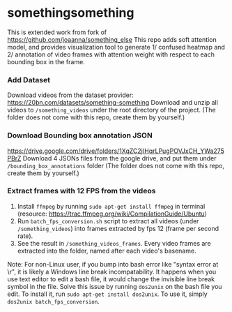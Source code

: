 # somethingsomething
This is extended work from fork of https://github.com/joaanna/something_else
This repo adds soft attention model, and provides visualization tool to generate 1/ confused heatmap and 2/ annotation of video frames with attention weight with respect to each bounding box in the frame.

### Add Dataset
Download videos from the dataset provider:
https://20bn.com/datasets/something-something
Download and unzip all videos to `/something_videos` under the root directory of the project. (The folder does not come with this repo, create them by yourself.)

### Download Bounding box annotation JSON
https://drive.google.com/drive/folders/1XqZC2jIHqrLPugPOVJxCH_YWa275PBrZ
Download 4 JSONs files from the google drive, and put them under `/bounding_box_annotations` folder (The folder does not come with this repo, create them by yourself.)

### Extract frames with 12 FPS from the videos
1. Install `ffmpeg` by running `sudo apt-get install ffmpeg` in terminal  (resource: https://trac.ffmpeg.org/wiki/CompilationGuide/Ubuntu)
2. Run `batch_fps_conversion.sh` script to extract all videos (under `/something_videos`) into frames extracted by fps 12 (frame per second rate).
3. See the result in `/something_videos_frames`. Every video frames are extracted into the folder, named after each video's basename.

Note: For non-Linux user, if you bump into bash error like "syntax error at \r", it is likely a Windows line break incompatability. It happens when you use text editor to edit a bash file, it would change the invisible line break symbol in the file. Solve this issue by running `dos2unix` on the bash file you edit. To install it, run `sudo apt-get install dos2unix`. To use it, simply `dos2unix batch_fps_conversion`. 

